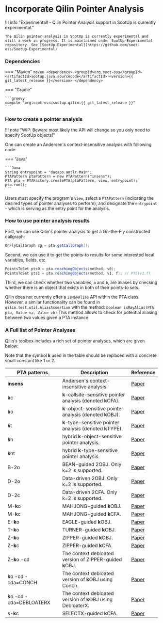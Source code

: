 # Incorporate Qilin Pointer Analysis

!!! info "Experimental! - Qilin Pointer Analysis support in SootUp is currently experimental."

    The Qilin pointer analysis in SootUp is currently experimental and still a work in progress. It is maintained under SootUp-Experimental repository. See [SootUp-Experimental](https://github.com/soot-oss/SootUp-Experimental)


### Dependencies

=== "Maven"
    ```maven
    <dependency>
        <groupId>org.soot-oss</groupId>
        <artifactId>sootup.java.sourcecode</artifactId>
        <version>{{ git_latest_release }}</version>
    </dependency>
    ```

=== "Gradle"

    ```groovy
    compile "org.soot-oss:sootup.qilin:{{ git_latest_release }}"
    ```

### How to create a pointer analysis

!!! note "WIP: Beware most likely the API will change so you only need to specify SootUp objects!"

One can create an Andersen's context-insensitive analysis with following code:

=== "Java"

    ```Java
    String entrypoint = "dacapo.antlr.Main";
    PTAPattern ptaPattern = new PTAPattern("insens");
    PTA pta = PTAFactory.createPTA(ptaPattern, view, entrypoint);
    pta.run();
    ```

Users must specify the program's `View`, select a `PTAPattern`
(indicating the desired types of pointer analyses to perform),
and designate the `entrypoint` - which is serving as the entry point for the analysis.

### How to use pointer analysis results

First, we can use Qilin's pointer analysis to get a On-the-Fly constructed callgraph:

```java
OnFlyCallGraph cg = pta.getCallGraph();
```

Second, we can use it to get the points-to results for some interested local variables, fields, etc.

```java
PointsToSet pts0 = pta.reachingObjects(method, v0);
PointsToSet pts1 = pta.reachingObjects(method, v1, f); // PTS(v1.f)
```

Third, we can check whether two variables, `a` and `b`, are aliases by checking
whether there is an object that exists in both of their points-to sets.

Qilin does not currently offer a `isMayAlias` API within the PTA class.
However, a similar functionality can be found in `qilin.test.util.AliasAssertion` with the method:
```boolean isMayAlias(PTA pta, Value va, Value vb)```
This method allows to check for potential aliasing between two values given a PTA instance.

### A Full list of Pointer Analyses

[Qilin](https://github.com/QilinPTA/Qilin)'s toolbox includes a rich set of pointer analyses, which are given below:

Note that the symbol **k** used in the table should be replaced with a concrete small constant like 1 or 2.

| PTA patterns               | Description                                                   | Reference                                                                 |
|----------------------------|---------------------------------------------------------------|---------------------------------------------------------------------------|
| **insens**                 | Andersen's context-insensitive analysis                       | [Paper](https://link.springer.com/chapter/10.1007/3-540-36579-6_12)       |
| **k**c                     | **k**-callsite-sensitive pointer analysis (denoted **k**CFA). | [Paper](https://www.cse.psu.edu/~trj1/cse598-f11/docs/sharir_pnueli1.pdf) |
| **k**o                     | **k**-object-sensitive pointer analysis (denoted **k**OBJ).   | [Paper](https://dl.acm.org/doi/abs/10.1145/1044834.1044835)               |
| **k**t                     | **k**-type-sensitive pointer analysis (denoted **k**TYPE).    | [Paper](https://dl.acm.org/doi/abs/10.1145/1926385.1926390)               |
| **k**h                     | hybrid **k**-object-sensitive pointer analysis.               | [Paper](https://dl.acm.org/doi/10.1145/2499370.2462191)                   |
| **k**ht                    | hybrid **k**-type-sensitive pointer analysis.                 | [Paper](https://dl.acm.org/doi/10.1145/2499370.2462191)                   |
| B-2o                       | BEAN-guided 2OBJ. Only k=2 is supported.                      | [Paper](https://link.springer.com/chapter/10.1007/978-3-662-53413-7_24)   |
| D-2o                       | Data-driven 2OBJ. Only k=2 is supported.                      | [Paper](https://dl.acm.org/doi/10.1145/3133924)                           |
| D-2c                       | Data-driven 2CFA. Only k=2 is supported.                      | [Paper](https://dl.acm.org/doi/10.1145/3133924)                           |
| M-**k**o                   | MAHJONG-guided **k**OBJ.                                      | [Paper](https://dl.acm.org/doi/10.1145/3062341.3062360)                   |
| M-**k**c                   | MAHJONG-guided **k**CFA.                                      | [Paper](https://dl.acm.org/doi/10.1145/3062341.3062360)                   |
| E-**k**o                   | EAGLE-guided **k**OBJ.                                        | [Paper](https://dl.acm.org/doi/10.1145/3360574)                           |
| T-**k**o                   | TURNER-guided **k**OBJ.                                       | [Paper](https://drops.dagstuhl.de/opus/volltexte/2021/14059/)             |
| Z-**k**o                   | ZIPPER-guided **k**OBJ.                                       | [Paper](https://dl.acm.org/doi/10.1145/3276511)                           |
| Z-**k**c                   | ZIPPER-guided **k**CFA.                                       | [Paper](https://dl.acm.org/doi/10.1145/3276511)                           |
| Z-**k**o -cd               | The context debloated version of ZIPPER-guided **k**OBJ.      | [Paper](https://doi.org/10.1109/ASE51524.2021.9678880)                    |
| **k**o -cd -cda=CONCH      | The context debloated version of **k**OBJ using Conch.        | [Paper](https://doi.org/10.1109/ASE51524.2021.9678880)                    |
| **k**o -cd -cda=DEBLOATERX | The context debloated version of **k**OBJ using DebloaterX.   | [Paper](https://dl.acm.org/doi/10.1145/3622832)                           |
| s-**k**c                   | SELECTX-guided **k**CFA.                                      | [Paper](https://doi.org/10.1007/978-3-030-88806-0_13)                     |

